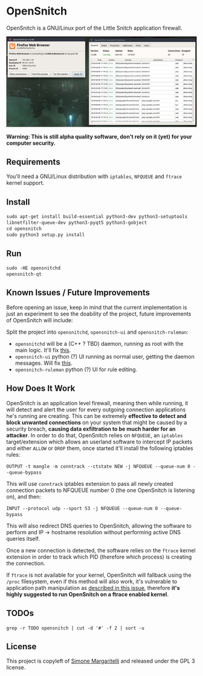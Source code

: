# OpenSnitch

OpenSnitch is a GNU/Linux port of the Little Snitch application firewall.

<p align="center">
  <img src="https://raw.githubusercontent.com/evilsocket/opensnitch/master/screenshot.png" alt="OpenSnitch"/>
</p>

**Warning: This is still alpha quality software, don't rely on it (yet) for your computer security.**

## Requirements

You'll need a GNU/Linux distribution with `iptables`, `NFQUEUE` and `ftrace` kernel support.

## Install

    sudo apt-get install build-essential python3-dev python3-setuptools libnetfilter-queue-dev python3-pyqt5 python3-gobject
    cd opensnitch
    sudo python3 setup.py install

## Run

    sudo -HE opensnitchd
    opensnitch-qt

## Known Issues / Future Improvements

Before opening an issue, keep in mind that the current implementation is just an experiment to see the doability of the project, future improvements of OpenSnitch will include:

Split the project into `opensnitchd`, `opensnitch-ui` and `opensnitch-ruleman`:

* `opensnitchd` will be a (C++ ? TBD) daemon, running as root with the main logic. It'll fix [this](https://github.com/evilsocket/opensnitch/issues/28).
* `opensnitch-ui` python (?) UI running as normal user, getting the daemon messages. Will fix [this](https://github.com/evilsocket/opensnitch/issues/20).
* `opensnitch-ruleman` python (?) UI for rule editing.

## How Does It Work

OpenSnitch is an application level firewall, meaning then while running, it will detect and alert the user for every outgoing connection applications he's running are creating. This can be extremely **effective to detect and block unwanted connections** on your system that might be caused by a security breach, **causing data exfiltration to be much harder for an attacker**.
In order to do that, OpenSnitch relies on `NFQUEUE`, an `iptables` target/extension which allows an userland software to intercept IP packets and either `ALLOW` or `DROP` them, once started it'll install the following iptables rules:

    OUTPUT -t mangle -m conntrack --ctstate NEW -j NFQUEUE --queue-num 0 --queue-bypass

This will use `conntrack` iptables extension to pass all newly created connection packets to NFQUEUE number 0 (the one OpenSnitch is listening on), and then:

    INPUT --protocol udp --sport 53 -j NFQUEUE --queue-num 0 --queue-bypass

This will also redirect DNS queries to OpenSnitch, allowing the software to perform and IP -> hostname resolution without performing active DNS queries itself.

Once a new connection is detected, the software relies on the `ftrace` kernel extension in order to track which PID (therefore which process) is creating the connection.

If `ftrace` is not available for your kernel, OpenSnitch will fallback using the `/proc` filesystem, even if this method will also work, it's vulnerable to application path manipulation as [described in this issue](https://github.com/evilsocket/opensnitch/issues/12), therefore **it's highly suggested to run OpenSnitch on a ftrace enabled kernel**.

## TODOs

    grep -r TODO opensnitch | cut -d '#' -f 2 | sort -u

## License

This project is copyleft of [Simone Margaritelli](http://www.evilsocket.net/) and released under the GPL 3 license.
